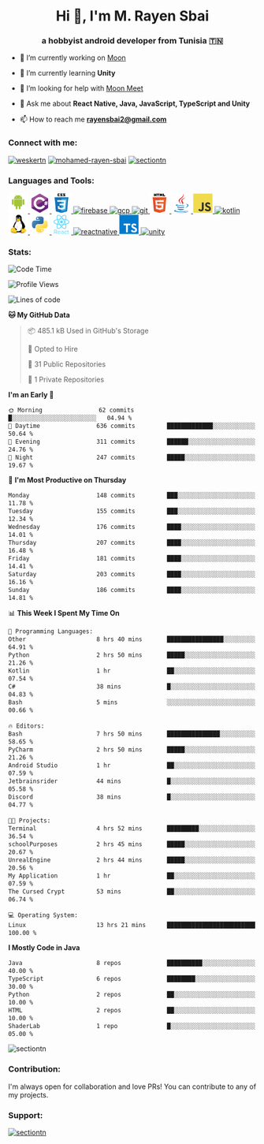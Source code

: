 <h1 style="text-align: center;">Hi 👋, I'm M. Rayen Sbai</h1>
<h3 style="text-align: center;">a hobbyist android developer from Tunisia 🇹🇳</h3>

- 🔭 I’m currently working on [Moon](https://github.com/MoonMeet/)

- 🌱 I’m currently learning **Unity**

- 🤝 I’m looking for help with [Moon Meet](https://github.com/MoonMeet/MoonMeet-CrossPlatform)

- 💬 Ask me about **React Native, Java, JavaScript, TypeScript and Unity**

- 📫 How to reach me **rayensbai2@gmail.com**

<h3 style="text-align: left;">Connect with me:</h3>
<p style="text-align: left;">
<a href="https://twitter.com/weskertn" target="blank"><img style="text-align: center;" src="https://raw.githubusercontent.com/rahuldkjain/github-profile-readme-generator/master/src/images/icons/Social/twitter.svg" alt="weskertn" height="30" width="40" /></a>
<a href="https://linkedin.com/in/mohamed-rayen-sbai" target="blank"><img style="text-align: center;" src="https://raw.githubusercontent.com/rahuldkjain/github-profile-readme-generator/master/src/images/icons/Social/linked-in-alt.svg" alt="mohamed-rayen-sbai" height="30" width="40" /></a>
<a href="https://www.youtube.com/@SectionTN" target="blank"><img style="text-align: center" src="https://raw.githubusercontent.com/rahuldkjain/github-profile-readme-generator/master/src/images/icons/Social/youtube.svg" alt="sectiontn" height="30" width="40" /></a>
</p>

<h3 style="text-align: left">Languages and Tools:</h3>
<p style="text-align: left;"> <a href="https://developer.android.com" target="_blank" rel="noreferrer"> <img src="https://raw.githubusercontent.com/devicons/devicon/master/icons/android/android-original-wordmark.svg" alt="android" width="40" height="40"/> </a> <a href="https://www.w3schools.com/cs/" target="_blank" rel="noreferrer"> <img src="https://raw.githubusercontent.com/devicons/devicon/master/icons/csharp/csharp-original.svg" alt="csharp" width="40" height="40"/> </a> <a href="https://www.w3schools.com/css/" target="_blank" rel="noreferrer"> <img src="https://raw.githubusercontent.com/devicons/devicon/master/icons/css3/css3-original-wordmark.svg" alt="css3" width="40" height="40"/> </a> <a href="https://firebase.google.com/" target="_blank" rel="noreferrer"> <img src="https://www.vectorlogo.zone/logos/firebase/firebase-icon.svg" alt="firebase" width="40" height="40"/> </a> <a href="https://cloud.google.com" target="_blank" rel="noreferrer"> <img src="https://www.vectorlogo.zone/logos/google_cloud/google_cloud-icon.svg" alt="gcp" width="40" height="40"/> </a> <a href="https://git-scm.com/" target="_blank" rel="noreferrer"> <img src="https://www.vectorlogo.zone/logos/git-scm/git-scm-icon.svg" alt="git" width="40" height="40"/> </a> <a href="https://www.w3.org/html/" target="_blank" rel="noreferrer"> <img src="https://raw.githubusercontent.com/devicons/devicon/master/icons/html5/html5-original-wordmark.svg" alt="html5" width="40" height="40"/> </a> <a href="https://www.java.com" target="_blank" rel="noreferrer"> <img src="https://raw.githubusercontent.com/devicons/devicon/master/icons/java/java-original.svg" alt="java" width="40" height="40"/> </a> <a href="https://developer.mozilla.org/en-US/docs/Web/JavaScript" target="_blank" rel="noreferrer"> <img src="https://raw.githubusercontent.com/devicons/devicon/master/icons/javascript/javascript-original.svg" alt="javascript" width="40" height="40"/> </a> <a href="https://kotlinlang.org" target="_blank" rel="noreferrer"> <img src="https://www.vectorlogo.zone/logos/kotlinlang/kotlinlang-icon.svg" alt="kotlin" width="40" height="40"/> </a> <a href="https://www.linux.org/" target="_blank" rel="noreferrer"> <img src="https://raw.githubusercontent.com/devicons/devicon/master/icons/linux/linux-original.svg" alt="linux" width="40" height="40"/> </a> <a href="https://www.python.org" target="_blank" rel="noreferrer"> <img src="https://raw.githubusercontent.com/devicons/devicon/master/icons/python/python-original.svg" alt="python" width="40" height="40"/> </a> <a href="https://reactjs.org/" target="_blank" rel="noreferrer"> <img src="https://raw.githubusercontent.com/devicons/devicon/master/icons/react/react-original-wordmark.svg" alt="react" width="40" height="40"/> </a> <a href="https://reactnative.dev/" target="_blank" rel="noreferrer"> <img src="https://reactnative.dev/img/header_logo.svg" alt="reactnative" width="40" height="40"/> </a> <a href="https://www.typescriptlang.org/" target="_blank" rel="noreferrer"> <img src="https://raw.githubusercontent.com/devicons/devicon/master/icons/typescript/typescript-original.svg" alt="typescript" width="40" height="40"/> </a> <a href="https://unity.com/" target="_blank" rel="noreferrer"> <img src="https://www.vectorlogo.zone/logos/unity3d/unity3d-icon.svg" alt="unity" width="40" height="40"/> </a> </p>

<h3 align="left">Stats:</h3>

<!--START_SECTION:SECTIONTN-->
![Code Time](http://img.shields.io/badge/Code%20Time-194%20hrs%2013%20mins-blue)

![Profile Views](http://img.shields.io/badge/Profile%20Views-23-blue)

![Lines of code](https://img.shields.io/badge/From%20Hello%20World%20I%27ve%20Written-1.3%20million%20lines%20of%20code-blue)

**🐱 My GitHub Data** 

> 📦 485.1 kB Used in GitHub's Storage 
 > 
> 💼 Opted to Hire
 > 
> 📜 31 Public Repositories 
 > 
> 🔑 1 Private Repositories 
 > 
**I'm an Early 🐤** 

```text
🌞 Morning                62 commits          █░░░░░░░░░░░░░░░░░░░░░░░░   04.94 % 
🌆 Daytime                636 commits         █████████████░░░░░░░░░░░░   50.64 % 
🌃 Evening                311 commits         ██████░░░░░░░░░░░░░░░░░░░   24.76 % 
🌙 Night                  247 commits         █████░░░░░░░░░░░░░░░░░░░░   19.67 % 
```
📅 **I'm Most Productive on Thursday** 

```text
Monday                   148 commits         ███░░░░░░░░░░░░░░░░░░░░░░   11.78 % 
Tuesday                  155 commits         ███░░░░░░░░░░░░░░░░░░░░░░   12.34 % 
Wednesday                176 commits         ████░░░░░░░░░░░░░░░░░░░░░   14.01 % 
Thursday                 207 commits         ████░░░░░░░░░░░░░░░░░░░░░   16.48 % 
Friday                   181 commits         ████░░░░░░░░░░░░░░░░░░░░░   14.41 % 
Saturday                 203 commits         ████░░░░░░░░░░░░░░░░░░░░░   16.16 % 
Sunday                   186 commits         ████░░░░░░░░░░░░░░░░░░░░░   14.81 % 
```


📊 **This Week I Spent My Time On** 

```text
💬 Programming Languages: 
Other                    8 hrs 40 mins       ████████████████░░░░░░░░░   64.91 % 
Python                   2 hrs 50 mins       █████░░░░░░░░░░░░░░░░░░░░   21.26 % 
Kotlin                   1 hr                ██░░░░░░░░░░░░░░░░░░░░░░░   07.54 % 
C#                       38 mins             █░░░░░░░░░░░░░░░░░░░░░░░░   04.83 % 
Bash                     5 mins              ░░░░░░░░░░░░░░░░░░░░░░░░░   00.66 % 

🔥 Editors: 
Bash                     7 hrs 50 mins       ███████████████░░░░░░░░░░   58.65 % 
PyCharm                  2 hrs 50 mins       █████░░░░░░░░░░░░░░░░░░░░   21.26 % 
Android Studio           1 hr                ██░░░░░░░░░░░░░░░░░░░░░░░   07.59 % 
Jetbrainsrider           44 mins             █░░░░░░░░░░░░░░░░░░░░░░░░   05.58 % 
Discord                  38 mins             █░░░░░░░░░░░░░░░░░░░░░░░░   04.77 % 

🐱‍💻 Projects: 
Terminal                 4 hrs 52 mins       █████████░░░░░░░░░░░░░░░░   36.54 % 
schoolPurposes           2 hrs 45 mins       █████░░░░░░░░░░░░░░░░░░░░   20.67 % 
UnrealEngine             2 hrs 44 mins       █████░░░░░░░░░░░░░░░░░░░░   20.56 % 
My Application           1 hr                ██░░░░░░░░░░░░░░░░░░░░░░░   07.59 % 
The Cursed Crypt         53 mins             ██░░░░░░░░░░░░░░░░░░░░░░░   06.74 % 

💻 Operating System: 
Linux                    13 hrs 21 mins      █████████████████████████   100.00 % 
```

**I Mostly Code in Java** 

```text
Java                     8 repos             ██████████░░░░░░░░░░░░░░░   40.00 % 
TypeScript               6 repos             ████████░░░░░░░░░░░░░░░░░   30.00 % 
Python                   2 repos             ██░░░░░░░░░░░░░░░░░░░░░░░   10.00 % 
HTML                     2 repos             ██░░░░░░░░░░░░░░░░░░░░░░░   10.00 % 
ShaderLab                1 repo              █░░░░░░░░░░░░░░░░░░░░░░░░   05.00 % 
```




<!--END_SECTION:SECTIONTN-->

<div style="text-align:left;">
<p> <img src="https://github-readme-streak-stats.herokuapp.com/?user=sectiontn&theme=dark" alt="sectiontn" /> </p>
</div>

<h3 style="text-align: left;">Contribution:</h3>
I'm always open for collaboration and love PRs! You can contribute to any of my projects.

<h3 style="text-align: left;">Support:</h3>
<p><a href="https://www.buymeacoffee.com/sectiontn"> <img style="text-align: left;" src="https://cdn.buymeacoffee.com/buttons/v2/default-yellow.png" height="50" width="210" alt="sectiontn" /></a></p><br><br>
